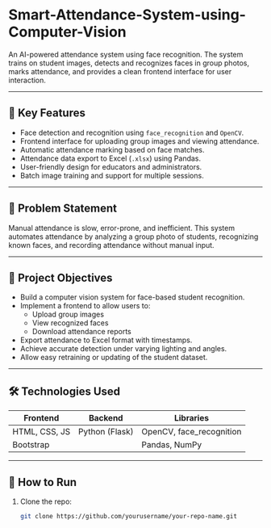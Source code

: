 # Smart-Attendance-System-using-Computer-Vision

An AI-powered attendance system using face recognition. The system trains on student images, detects and recognizes faces in group photos, marks attendance, and provides a clean frontend interface for user interaction.

---

## 🧠 Key Features

- Face detection and recognition using `face_recognition` and `OpenCV`.
- Frontend interface for uploading group images and viewing attendance.
- Automatic attendance marking based on face matches.
- Attendance data export to Excel (`.xlsx`) using Pandas.
- User-friendly design for educators and administrators.
- Batch image training and support for multiple sessions.

---

## 📌 Problem Statement

Manual attendance is slow, error-prone, and inefficient. This system automates attendance by analyzing a group photo of students, recognizing known faces, and recording attendance without manual input.

---

## 🎯 Project Objectives

- Build a computer vision system for face-based student recognition.
- Implement a frontend to allow users to:
  - Upload group images
  - View recognized faces
  - Download attendance reports
- Export attendance to Excel format with timestamps.
- Achieve accurate detection under varying lighting and angles.
- Allow easy retraining or updating of the student dataset.

---

## 🛠️ Technologies Used

| Frontend        | Backend          | Libraries            |
|-----------------|------------------|-----------------------|
| HTML, CSS, JS    | Python (Flask)   | OpenCV, face_recognition |
| Bootstrap        |                  | Pandas, NumPy         |

---

## 🚀 How to Run

1. Clone the repo:
   ```bash
   git clone https://github.com/yourusername/your-repo-name.git
